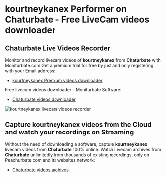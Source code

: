 # kourtneykanex Performer on Chaturbate - Free LiveCam videos downloader

## Chaturbate Live Videos Recorder

Monitor and record livecam videos of **kourtneykanex** from **Chaturbate** with Moniturbate.com
Get a premium trial for free by just and only registering with your Email address:
* [kourtneykanex Premium videos downloader](https://moniturbate.com/request-demo-licence-key.html)

Free livecam videos downloader - Moniturbate Software:
* [Chaturbate videos downloader](https://moniturbate.com/moniturbate-download-software.html)

![kourtneykanex livecam videos recorder](https://peachurnet.com/templates/moniturbate-software.png)


## Capture kourtneykanex videos from the Cloud and watch your recordings on Streaming

Without the need of downloading a software, capture **kourtneykanex** livecam videos from **Chaturbate** 100% online.
Watch Livecam archives from **Chaturbate** unlimitedly from thousands of existing recordings, only on Peachurbate.com and its websites network:
* [Chaturbate videos archives](https://peachurnet.com/)